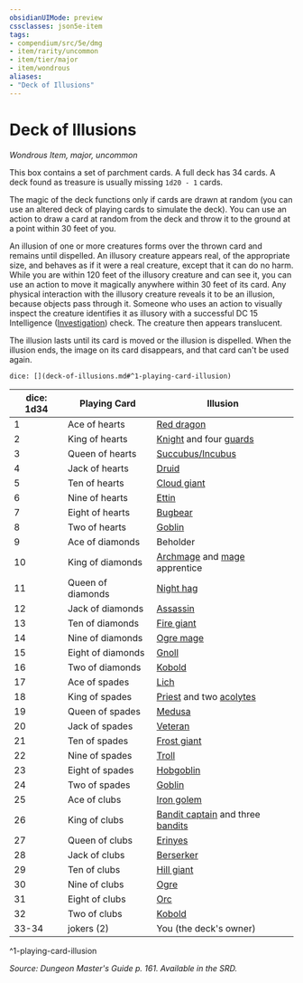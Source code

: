```yaml
---
obsidianUIMode: preview
cssclasses: json5e-item
tags:
- compendium/src/5e/dmg
- item/rarity/uncommon
- item/tier/major
- item/wondrous
aliases: 
- "Deck of Illusions"
---
```

# Deck of Illusions
*Wondrous Item, major, uncommon*  


This box contains a set of parchment cards. A full deck has 34 cards. A deck found as treasure is usually missing `1d20 - 1` cards.

The magic of the deck functions only if cards are drawn at random (you can use an altered deck of playing cards to simulate the deck). You can use an action to draw a card at random from the deck and throw it to the ground at a point within 30 feet of you.

An illusion of one or more creatures forms over the thrown card and remains until dispelled. An illusory creature appears real, of the appropriate size, and behaves as if it were a real creature, except that it can do no harm. While you are within 120 feet of the illusory creature and can see it, you can use an action to move it magically anywhere within 30 feet of its card. Any physical interaction with the illusory creature reveals it to be an illusion, because objects pass through it. Someone who uses an action to visually inspect the creature identifies it as illusory with a successful DC 15 Intelligence ([Investigation](rules/skills.md#Investigation)) check. The creature then appears translucent.

The illusion lasts until its card is moved or the illusion is dispelled. When the illusion ends, the image on its card disappears, and that card can't be used again.

`dice: [](deck-of-illusions.md#^1-playing-card-illusion)`

| dice: 1d34 | Playing Card | Illusion |
|------------|--------------|----------|
| 1 | Ace of hearts | [Red dragon](compendium/bestiary/dragon/adult-red-dragon.md) |
| 2 | King of hearts | [Knight](compendium/bestiary/humanoid/knight.md) and four [guards](compendium/bestiary/humanoid/guard.md) |
| 3 | Queen of hearts | [Succubus/Incubus](compendium/bestiary/fiend/succubus.md) |
| 4 | Jack of hearts | [Druid](compendium/bestiary/humanoid/druid.md) |
| 5 | Ten of hearts | [Cloud giant](compendium/bestiary/giant/cloud-giant.md) |
| 6 | Nine of hearts | [Ettin](compendium/bestiary/giant/ettin.md) |
| 7 | Eight of hearts | [Bugbear](compendium/bestiary/humanoid/bugbear.md) |
| 8 | Two of hearts | [Goblin](compendium/bestiary/humanoid/goblin.md) |
| 9 | Ace of diamonds | Beholder |
| 10 | King of diamonds | [Archmage](compendium/bestiary/humanoid/archmage.md) and [mage](compendium/bestiary/humanoid/mage.md) apprentice |
| 11 | Queen of diamonds | [Night hag](compendium/bestiary/fiend/night-hag.md) |
| 12 | Jack of diamonds | [Assassin](compendium/bestiary/humanoid/assassin.md) |
| 13 | Ten of diamonds | [Fire giant](compendium/bestiary/giant/fire-giant.md) |
| 14 | Nine of diamonds | [Ogre mage](compendium/bestiary/giant/oni.md) |
| 15 | Eight of diamonds | [Gnoll](compendium/bestiary/humanoid/gnoll.md) |
| 16 | Two of diamonds | [Kobold](compendium/bestiary/humanoid/kobold.md) |
| 17 | Ace of spades | [Lich](compendium/bestiary/undead/lich.md) |
| 18 | King of spades | [Priest](compendium/bestiary/humanoid/priest.md) and two [acolytes](compendium/bestiary/humanoid/acolyte.md) |
| 19 | Queen of spades | [Medusa](compendium/bestiary/monstrosity/medusa.md) |
| 20 | Jack of spades | [Veteran](compendium/bestiary/humanoid/veteran.md) |
| 21 | Ten of spades | [Frost giant](compendium/bestiary/giant/frost-giant.md) |
| 22 | Nine of spades | [Troll](compendium/bestiary/giant/troll.md) |
| 23 | Eight of spades | [Hobgoblin](compendium/bestiary/humanoid/hobgoblin.md) |
| 24 | Two of spades | [Goblin](compendium/bestiary/humanoid/goblin.md) |
| 25 | Ace of clubs | [Iron golem](compendium/bestiary/construct/iron-golem.md) |
| 26 | King of clubs | [Bandit captain](compendium/bestiary/humanoid/bandit-captain.md) and three [bandits](compendium/bestiary/humanoid/bandit.md) |
| 27 | Queen of clubs | [Erinyes](compendium/bestiary/fiend/erinyes.md) |
| 28 | Jack of clubs | [Berserker](compendium/bestiary/humanoid/berserker.md) |
| 29 | Ten of clubs | [Hill giant](compendium/bestiary/giant/hill-giant.md) |
| 30 | Nine of clubs | [Ogre](compendium/bestiary/giant/ogre.md) |
| 31 | Eight of clubs | [Orc](compendium/bestiary/humanoid/orc.md) |
| 32 | Two of clubs | [Kobold](compendium/bestiary/humanoid/kobold.md) |
| 33-34 | jokers (2) | You (the deck's owner) |
^1-playing-card-illusion

*Source: Dungeon Master's Guide p. 161. Available in the SRD.*